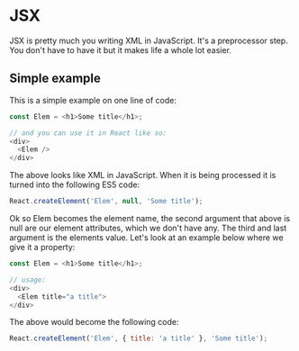 # JSX

JSX is pretty much you writing XML in JavaScript. It's a preprocessor step. You don't have to have it but it makes life a whole lot easier.

## Simple example

This is a simple example on one line of code:

```js
const Elem = <h1>Some title</h1>;

// and you can use it in React like so:
<div>
  <Elem />
</div>
```

The above looks like XML in JavaScript. When it is being processed it is turned into the following ES5 code:

```js
React.createElement('Elem', null, 'Some title');
```

Ok so Elem becomes the element name, the second argument that above is null are our element attributes, which we don't have any. The third and last argument is the elements value. Let's look at an example below where we give it a property:

```js
const Elem = <h1>Some title</h1>;

// usage:
<div>
  <Elem title="a title">
</div>
```

The above would become the following code:

```js
React.createElement('Elem', { title: 'a title' }, 'Some title');
```



